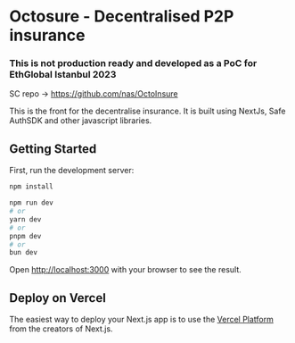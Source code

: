 # Octosure - Decentralised P2P insurance


### This is not production ready and developed as a PoC for EthGlobal Istanbul 2023

SC repo -> https://github.com/nas/OctoInsure

This is the front for the decentralise insurance. It is built using NextJs, Safe AuthSDK and other javascript libraries.

## Getting Started

First, run the development server:

```bash
npm install

npm run dev
# or
yarn dev
# or
pnpm dev
# or
bun dev
```

Open [http://localhost:3000](http://localhost:3000) with your browser to see the result.

## Deploy on Vercel

The easiest way to deploy your Next.js app is to use the [Vercel Platform](https://vercel.com/new?utm_medium=default-template&filter=next.js&utm_source=create-next-app&utm_campaign=create-next-app-readme) from the creators of Next.js.
